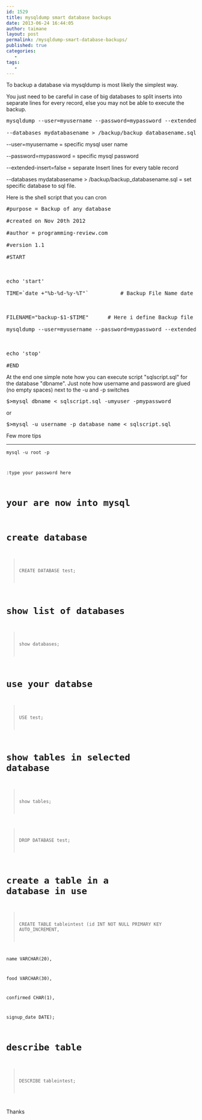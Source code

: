 ```yaml
---
id: 1529
title: mysqldump smart database backups
date: 2013-06-24 16:44:05
author: taimane
layout: post
permalink: /mysqldump-smart-database-backups/
published: true
categories:
   -
tags:
   -
---
```

To backup a database via mysqldump is most likely the simplest way.
You just need to be careful in case of big databases to split inserts into separate lines for every record, else you may not be able to execute the backup.
<pre>mysqldump --user=myusername --password=mypassword --extended-insert=false 
--databases mydatabasename &gt; /backup/backup_databasename.sql</pre>
--user=myusername = specific mysql user name
--password=mypassword = specific mysql password
--extended-insert=false = separate Insert lines for every table record
--databases mydatabasename &gt; /backup/backup_databasename.sql = set specific database to sql file.

Here is the shell script that you can cron
<pre>#purpose = Backup of any database
#created on Nov 20th 2012
#author = programming-review.com
#version 1.1
#START

echo 'start'
TIME=`date +"%b-%d-%y-%T"`          # Backup File Name date and time

FILENAME="backup-$1-$TIME"      # Here i define Backup file name format.
mysqldump --user=myusername --password=mypassword --extended-insert=false --databases $1 &gt; /backup/$FILENAME.sql

echo 'stop'
#END</pre>
At the end one simple note how you can execute script "sqlscript.sql" for the database "dbname". Just note how username and password are glued (no empty spaces) next to the -u and -p switches
<pre>$&gt;mysql dbname &lt; sqlscript.sql -umyuser -pmypassword</pre>

or

<pre>$>mysql -u username -p database_name < sqlscript.sql</pre>

Few more tips
-------------
<code>mysql -u root -p
:type your password here
# your are now into mysql
# create database 
>CREATE DATABASE test;
# show list of databases
>show databases;
# use your databse
>USE test;
# show tables in selected database
>show tables;
>DROP DATABASE test;
# create a table in a database in use
>CREATE TABLE tableintest (id INT NOT NULL PRIMARY KEY AUTO_INCREMENT, 
name VARCHAR(20),
food VARCHAR(30),
confirmed CHAR(1), 
signup_date DATE);
# describe table
>DESCRIBE tableintest;
</code>

Thanks  

